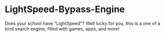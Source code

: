 # LightSpeed-Bypass-Engine
Does your school have "LightSpeed"? Well lucky for you, this is a one of a kind search engine, filled with games, apps, and more!

